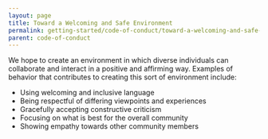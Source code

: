 ```yaml
---
layout: page
title: Toward a Welcoming and Safe Environment
permalink: getting-started/code-of-conduct/toward-a-welcoming-and-safe-environment/index.html
parent: code-of-conduct
---
```


We hope to create an environment in which diverse individuals can collaborate and interact in a positive and affirming way. Examples of behavior that contributes to creating this sort of environment include:

- Using welcoming and inclusive language
- Being respectful of differing viewpoints and experiences
- Gracefully accepting constructive criticism
- Focusing on what is best for the overall community
- Showing empathy towards other community members